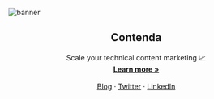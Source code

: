 ![banner](https://github.com/Contenda-Team/.github/assets/34922645/932927df-1959-4dde-a408-1600ba623b80)

<p align="center">  
  <h2 align="center">Contenda</h2>  
    <p align="center">
    Scale your technical content marketing 📈
    <br />
    <a href=https://contenda.co"><strong>Learn more »</strong></a>
    <br />
    <br />
    <a href="https://contenda.co/blog/">Blog</a>
    ·
    <a href="https://twitter.com/contendacom">Twitter</a>
    ·
    <a href="https://www.linkedin.com/company/contendaco/s">LinkedIn</a>
  </p>
</p>
